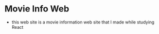 # Movie Info Web

- this web site is a movie information web site
  that I made while studying React
